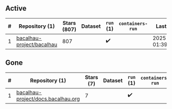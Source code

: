 ## Active
| # | Repository (1) | Stars (807) | Dataset | `run` (1) | `containers-run` | Last Modified |
| --- | --- | --- | --- | --- | --- | --- |
| 1 | [bacalhau-project/bacalhau](https://github.com/bacalhau-project/bacalhau) | 807 |  | :heavy_check_mark: |  | 2025-06-05 01:39:02+00:00 |

## Gone
| # | Repository (1) | Stars (7) | Dataset | `run` (1) | `containers-run` | Last Modified |
| --- | --- | --- | --- | --- | --- | --- |
| 1 | [bacalhau-project/docs.bacalhau.org](https://github.com/bacalhau-project/docs.bacalhau.org) | 7 |  | :heavy_check_mark: |  | 2023-12-13 22:32:16+00:00 |
